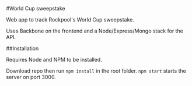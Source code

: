 #World Cup sweepstake

Web app to track Rockpool's World Cup sweepstake.

Uses Backbone on the frontend and a Node/Express/Mongo stack for the API.

##Installation

Requires Node and NPM to be installed.

Download repo then run `npm install` in the root folder. `npm start` starts the server on port 3000.